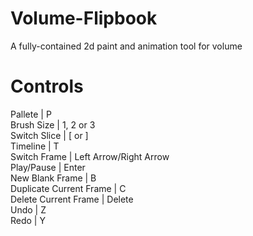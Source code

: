 # Volume-Flipbook
A fully-contained 2d paint and animation tool for volume

# Controls
Pallete | P  
Brush Size | 1, 2 or 3  
Switch Slice | [ or ]  
Timeline | T  
Switch Frame | Left Arrow/Right Arrow  
Play/Pause | Enter  
New Blank Frame | B  
Duplicate Current Frame | C  
Delete Current Frame | Delete  
Undo | Z  
Redo | Y
